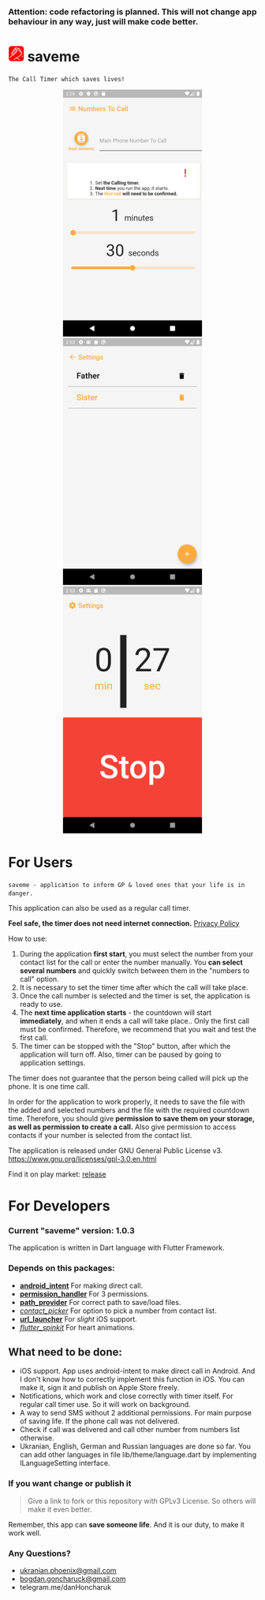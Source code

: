 ### Attention: code refactoring is planned. This will not change app behaviour in any way, just will make code better.

# <img width="32px" height="32px" src="repo_assets/icon.png" /> saveme
`The Call Timer which saves lives!`
<div style="text-align:center" markdown="1">
<img width="282px" height="501px" src="repo_assets/saveme_settings.png" />
<img width="282px" height="501px" src="repo_assets/saveme_numberlist.png" />
<img width="282px" height="501px" src="repo_assets/saveme_home.png" />
</div>

# For Users

`saveme - application to inform GP & loved ones that your life is in danger.`

This application can also be used as a regular call timer.

**Feel safe, the timer does not need internet connection.**
[Privacy Policy](https://bgoncharuck.github.io/saveme/)

How to use:
1. During the application **first start**, you must select the number from your contact list for the call or enter the number manually.
You **can select several numbers** and quickly switch between them in the "numbers to call" option.
2. It is necessary to set the timer time after which the call will take place.
3. Once the call number is selected and the timer is set, the application is ready to use.
4. The **next time application starts** - the countdown will start **immediately**, and when it ends a call will take place..
Only the first call must be confirmed. Therefore, we recommend that you wait and test the first call.
5. The timer can be stopped with the "Stop" button, after which the application will turn off. Also, timer can be paused by going to application settings.

The timer does not guarantee that the person being called will pick up the phone.
It is one time call.

In order for the application to work properly, it needs to save the file with the added and selected numbers and the file with the required countdown time.
Therefore, you should give **permission to save them on your storage, as well as permission to create a call.**
Also give permission to access contacts if your number is selected from the contact list.

The application is released under GNU General Public License v3.
https://www.gnu.org/licenses/gpl-3.0.en.html

Find it on play market:
[release](https://play.google.com/store/apps/details?id=com.bgoncharuck.saveme)

# For Developers
### Current "saveme" version: 1.0.3
The application is written in Dart language with Flutter Framework.

### Depends on this packages:
- [**android_intent**](https://pub.dev/packages/android_intent)
For making direct call.
- [**permission_handler**](https://pub.dev/packages/permission_handler)
For 3 permissions.
- [**path_provider**](https://pub.dev/packages/path_provider) For correct path to save/load files.
- [*contact_picker*](https://pub.dev/packages/contact_picker) For option to pick a number from contact list.
- [**url_launcher**](https://pub.dev/packages/url_launcher) For *slight* iOS support.
- [*flutter_spinkit*](https://pub.dev/packages/flutter_spinkit) For heart animations.

## What need to be done:
- iOS support.
App uses android-intent to make direct call in Android. And I don't know how to correctly implement this function in iOS.
You can make it, sign it and publish on Apple Store freely.
- Notifications, which work and close correctly with timer itself. For regular call timer use. So it will work on background.
- A way to send SMS without 2 additional permissions. For main purpose of saving life. If the phone call was not delivered.
- Check if call was delivered and call other number from numbers list otherwise.
- Ukranian, English, German and Russian languages are done so far.
You can add other languages in file lib/theme/language.dart by implementing ILanguageSetting interface.

### If you want change or publish it

>Give a link to fork or this repository with GPLv3 License. So others will make it even better.

Remember, this app can **save someone life**.
And it is our duty, to make it work well.

### Any Questions?
- ukranian.phoenix@gmail.com
- bogdan.goncharuck@gmail.com
- telegram.me/danHoncharuk
